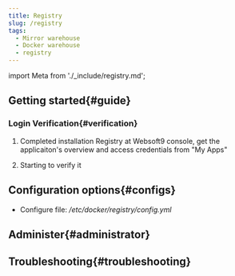 ```yaml
---
title: Registry
slug: /registry
tags:
  - Mirror warehouse 
  - Docker warehouse
  - registry
---
```


import Meta from './_include/registry.md';

<Meta name="meta" />

## Getting started{#guide}

### Login Verification{#verification}

1. Completed installation Registry at Websoft9 console, get the applicaiton's overview and access credentials from "My Apps"  

2. Starting to verify it

## Configuration options{#configs}

- Configure file: */etc/docker/registry/config.yml*

## Administer{#administrator}

## Troubleshooting{#troubleshooting}
